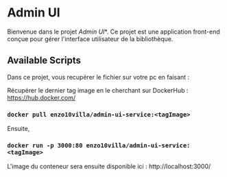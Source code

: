 # Admin UI

Bienvenue dans le projet *Admin UI**. Ce projet est une application front-end conçue pour gérer l'interface utilisateur de la bibliothèque.

## Available Scripts

Dans ce projet, vous recupérer le fichier sur votre pc en faisant :

Récupérer le dernier tag image en le cherchant sur DockerHub : https://hub.docker.com/

### `docker pull enzo10villa/admin-ui-service:<tagImage>`

Ensuite,

### `docker run -p 3000:80 enzo10villa/admin-ui-service:<tagImage>`

L'image du conteneur sera ensuite disponible ici : http://localhost:3000/
